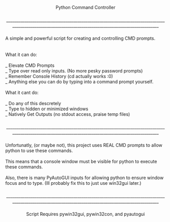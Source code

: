 <p align="center">Python Command Controller</p>

###

<p align="center">______________________________________________________________________________________________________________________________________________________</p>

###

<p align="left">A simple and powerful script for creating and controlling CMD prompts. <br><br><br>What it can do:<br><br>_ Elevate CMD Prompts<br>_ Type over read only inputs. (No more pesky password prompts)<br>_ Remember Console History (cd actually works :0)<br>_ Anything else you can do by typing into a command prompt yourself.<br><br>What it cant do:<br><br>_ Do any of this descretely<br>_ Type to hidden or minimized windows<br>_ Natively Get Outputs (no stdout access, praise temp files)</p>

###

<p align="center">______________________________________________________________________________________________________________________________________________________</p>

###

<p align="left">Unfortunatly, (or maybe not), this project uses REAL CMD prompts to allow python to use these commands.<br><br>This means that a console window must be visible for python to execute these commands.<br><br>Also, there is many PyAutoGUI inputs for allowing python to ensure window focus and to type. (Ill probably fix this to just use win32gui later.)</p>

###

<p align="center">______________________________________________________________________________________________________________________________________________________</p>

###

<p align="center">Script Requires pywin32gui, pywin32con, and pyautogui</p>
